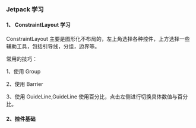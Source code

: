 ### Jetpack 学习
#### 1、 ConstraintLayout 学习
ConstraintLayout 主要是图形化不布局的，左上角选择各种控件，上方选择一些辅助工具，包括引导线，分组，边界等。

常用的技巧：

1、使用 Group

2、使用 Barrier

3、使用 GuideLine,GuideLine 使用百分比，点击左侧进行切换具体数值与百分比。


#### 2、控件基础
